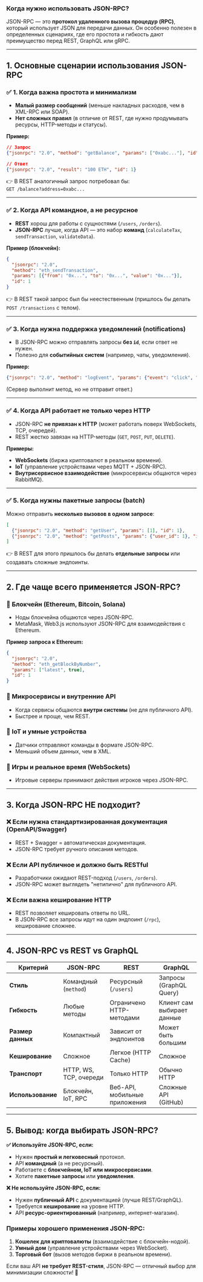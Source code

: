 ### **Когда нужно использовать JSON-RPC?**  

JSON-RPC — это **протокол удаленного вызова процедур (RPC)**, который использует JSON для передачи данных. Он особенно полезен в определенных сценариях, где его простота и гибкость дают преимущество перед REST, GraphQL или gRPC.  

---

## **1. Основные сценарии использования JSON-RPC**  

### **✅ 1. Когда важна простота и минимализм**  
- **Малый размер сообщений** (меньше накладных расходов, чем в XML-RPC или SOAP).  
- **Нет сложных правил** (в отличие от REST, где нужно продумывать ресурсы, HTTP-методы и статусы).  

**Пример:**  
```json
// Запрос
{"jsonrpc": "2.0", "method": "getBalance", "params": ["0xabc..."], "id": 1}

// Ответ
{"jsonrpc": "2.0", "result": "100 ETH", "id": 1}
```
👉 В REST аналогичный запрос потребовал бы:  
`GET /balance?address=0xabc...`  

---

### **✅ 2. Когда API командное, а не ресурсное**  
- **REST** хорош для работы с сущностями (`/users`, `/orders`).  
- **JSON-RPC** лучше, когда API — это набор **команд** (`calculateTax`, `sendTransaction`, `validateData`).  

**Пример (блокчейн):**  
```json
{
  "jsonrpc": "2.0",
  "method": "eth_sendTransaction",
  "params": [{"from": "0x...", "to": "0x...", "value": "0x..."}],
  "id": 1
}
```
👉 В REST такой запрос был бы неестественным (пришлось бы делать `POST /transactions` с телом).  

---

### **✅ 3. Когда нужна поддержка уведомлений (notifications)**  
- В JSON-RPC можно отправлять запросы **без `id`**, если ответ не нужен.  
- Полезно для **событийных систем** (например, чаты, уведомления).  

**Пример:**  
```json
{"jsonrpc": "2.0", "method": "logEvent", "params": {"event": "click", "user": "Alice"}}
```
(Сервер выполнит метод, но не отправит ответ.)  

---

### **✅ 4. Когда API работает не только через HTTP**  
- JSON-RPC **не привязан к HTTP** (может работать поверх WebSockets, TCP, очередей).  
- REST жестко завязан на HTTP-методы (`GET`, `POST`, `PUT`, `DELETE`).  

**Примеры:**  
- **WebSockets** (биржа криптовалют в реальном времени).  
- **IoT** (управление устройствами через MQTT + JSON-RPC).  
- **Внутрисервисное взаимодействие** (микросервисы общаются через RabbitMQ).  

---

### **✅ 5. Когда нужны пакетные запросы (batch)**  
Можно отправить **несколько вызовов в одном запросе**:  
```json
[
  {"jsonrpc": "2.0", "method": "getUser", "params": [1], "id": 1},
  {"jsonrpc": "2.0", "method": "getPosts", "params": {"user_id": 1}, "id": 2}
]
```
👉 В REST для этого пришлось бы делать **отдельные запросы** или создавать сложные эндпоинты.  

---

## **2. Где чаще всего применяется JSON-RPC?**  

### **🔹 Блокчейн (Ethereum, Bitcoin, Solana)**  
- Ноды блокчейна общаются через JSON-RPC.  
- MetaMask, Web3.js используют JSON-RPC для взаимодействия с Ethereum.  

**Пример запроса к Ethereum:**  
```json
{
  "jsonrpc": "2.0",
  "method": "eth_getBlockByNumber",
  "params": ["latest", true],
  "id": 1
}
```

### **🔹 Микросервисы и внутренние API**  
- Когда сервисы общаются **внутри системы** (не для публичного API).  
- Быстрее и проще, чем REST.  

### **🔹 IoT и умные устройства**  
- Датчики отправляют команды в формате JSON-RPC.  
- Меньший объем данных, чем в XML.  

### **🔹 Игры и реальное время (WebSockets)**  
- Игровые серверы принимают действия игроков через JSON-RPC.  

---

## **3. Когда JSON-RPC НЕ подходит?**  

### **❌ Если нужна стандартизированная документация (OpenAPI/Swagger)**  
- REST + Swagger = автоматическая документация.  
- JSON-RPC требует ручного описания методов.  

### **❌ Если API публичное и должно быть RESTful**  
- Разработчики ожидают REST-подход (`/users`, `/orders`).  
- JSON-RPC может выглядеть "нетипично" для публичного API.  

### **❌ Если важна кеширование HTTP**  
- REST позволяет кешировать ответы по URL.  
- В JSON-RPC все запросы идут на один эндпоинт (`/rpc`), кеширование сложнее.  

---

## **4. JSON-RPC vs REST vs GraphQL**  

| Критерий          | JSON-RPC               | REST                   | GraphQL                |
|-------------------|------------------------|------------------------|------------------------|
| **Стиль**         | Командный (`method`)   | Ресурсный (`/users`)   | Запросы (GraphQL Query)|
| **Гибкость**      | Любые методы           | Ограничено HTTP-методами | Клиент сам выбирает данные |
| **Размер данных** | Компактный             | Зависит от эндпоинтов  | Может быть большим     |
| **Кеширование**   | Сложное                | Легкое (HTTP Cache)    | Сложное               |
| **Транспорт**     | HTTP, WS, TCP, очереди | Только HTTP            | Обычно HTTP            |
| **Использование** | Блокчейн, IoT, RPC     | Веб-API, мобильные приложения | Сложные API (GitHub) |

---

## **5. Вывод: когда выбирать JSON-RPC?**  

**✅ Используйте JSON-RPC, если:**  
- Нужен **простый и легковесный** протокол.  
- API **командный** (а не ресурсный).  
- Работаете с **блокчейном, IoT или микросервисами**.  
- Хотите **пакетные запросы** или **уведомления**.  

**❌ Не используйте JSON-RPC, если:**  
- Нужен **публичный API** с документацией (лучше REST/GraphQL).  
- Требуется **кеширование** на уровне HTTP.  
- API **ресурс-ориентированный** (например, интернет-магазин).  

### **Примеры хорошего применения JSON-RPC:**  
1. **Кошелек для криптовалюты** (взаимодействие с блокчейн-нодой).  
2. **Умный дом** (управление устройствами через WebSocket).  
3. **Торговый бот** (вызов методов биржи в реальном времени).  

Если ваш API **не требует REST-стиля**, JSON-RPC — отличный выбор для минимизации сложности! 🚀